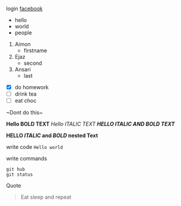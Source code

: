 login [facebook](https://www.facebook.com)
- hello
- world
- people

1. Aimon
   - firstname
2. Ejaz
   - second
3. Ansari
   - last
   
- [x] do homework
- [ ] drink tea
- [ ] eat choc

~Dont do this~

**Hello BOLD TEXT**
*Hello ITALIC TEXT*
***HELLO ITALIC AND BOLD TEXT***

**HELLO _ITALIC_ and _BOLD_ nested Text**

write code
`Hello world`

write commands
```
git hub
git status
```

Quote
> Eat sleep and repeat
